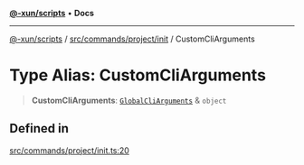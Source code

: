[**@-xun/scripts**](../../../../../README.md) • **Docs**

***

[@-xun/scripts](../../../../../README.md) / [src/commands/project/init](../README.md) / CustomCliArguments

# Type Alias: CustomCliArguments

> **CustomCliArguments**: [`GlobalCliArguments`](../../../../configure/type-aliases/GlobalCliArguments.md) & `object`

## Defined in

[src/commands/project/init.ts:20](https://github.com/Xunnamius/xscripts/blob/09056cae12d2b8f174c6d0ccc038e6099f396bc6/src/commands/project/init.ts#L20)

